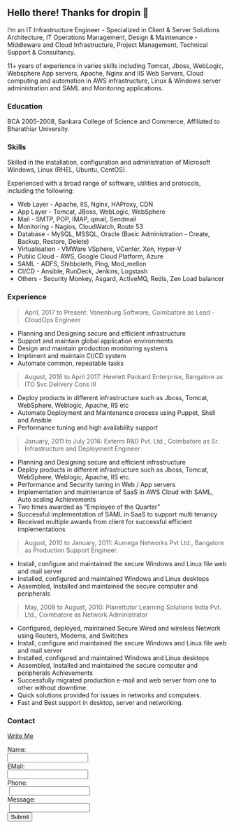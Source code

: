## Hello there! Thanks for dropin 🙂

I’m an IT Infrastructure Engineer - Specialized in Client & Server Solutions Architecture, IT Operations Management, Design & Maintenance - Middleware and Cloud Infrastructure, Project Management, Technical Support & Consultancy. 

11+ years of experience in varies skills including Tomcat, Jboss, WebLogic, Websphere App servers, Apache, Nginx and IIS Web Servers, Cloud computing and automation in AWS infrastructure, Linux & Windows server administration and SAML and Monitoring applications.

### Education

BCA 2005-2008,
Sankara College of Science and Commerce, Affiliated to Bharathiar University.

### Skills

Skilled in the installation, configuration and administration of Microsoft Windows, Linux
(RHEL, Ubuntu, CentOS). 

Experienced with a broad range of software, utilities and protocols, including the following:

  - Web Layer - Apache, IIS, Nginx, HAProxy, CDN
  - App Layer - Tomcat, JBoss, WebLogic, WebSphere
  - Mail - SMTP, POP, IMAP, qmail, Sendmail  
  - Monitoring - Nagios, CloudWatch, Route 53
  - Database - MySQL, MSSQL, Oracle (Basic Administration - Create, Backup, Restore, Delete)
  - Virtualisation - VMWare VSphere, VCenter, Xen, Hyper-V
  - Public Cloud - AWS, Google Cloud Platform, Azure
  - SAML - ADFS, Shibboleth, Ping, Mod_mellon
  - CI/CD - Ansible, RunDeck, Jenkins, Logstash
  - Others - Security Monkey, Asgard, ActiveMQ, Redis, Zen Load balancer

### Experience

> April, 2017 to Present: Vanenburg Software, Coimbatore as
Lead - CloudOps Engineer

- Planning and Designing secure and efficient infrastructure
- Support and maintain global application environments
- Design and maintain production monitoring systems
- Impliment and maintain CI/CD system
- Automate common, repeatable tasks

> August, 2016 to April 2017: Hewlett Packard Enterprise, Bangalore as
ITO Svc Delivery Cons III

- Deploy products in different infrastructure such as Jboss, Tomcat, WebSphere, Weblogic, Apache, IIS etc
- Automate Deployment and Maintenance process using Puppet, Shell and Ansible
- Performance tuning and high availability support

> January, 2011 to July 2016: Exterro R&D Pvt. Ltd., Coimbatore as
Sr. Infrastructure and Deployment Engineer

- Planning and Designing secure and efficient infrastructure
- Deploy products in different infrastructure such as Jboss, Tomcat, WebSphere, Weblogic, Apache, IIS etc.
- Performance and Security tuning in Web / App servers
- Implementation and maintenance of SaaS in AWS Cloud with SAML, Auto scaling Achievements
- Two times awarded as “Employee of the Quarter”
- Successful implementation of SAML in SaaS to support multi tenancy
- Received multiple awards from client for successful efficient implementations

> August, 2010 to January, 2011: Aumega Networks Pvt Ltd., Bangalore as
Production Support Engineer.

- Install, configure and maintained the secure Windows and Linux file web and mail server
- Installed, configured and maintained Windows and Linux desktops
- Assembled, Installed and maintained the secure computer and peripherals

> May, 2008 to August, 2010: Planettutor Learning Solutions India Pvt. Ltd., Coimbatore as
Network Administrator

- Configured, deployed, maintained Secure Wired and wireless Network using Routers, Modems, and Switches
- Install, configure and maintained the secure Windows and Linux file web and mail server
- Installed, configured and maintained Windows and Linux desktops
- Assembled, Installed and maintained the secure computer and peripherals Achievements
- Successfully migrated production e-mail and web server from one to other without downtime.
- Quick solutions provided for issues in networks and computers.
- Fast and Best support in desktop, server and networking.


### Contact
 [Write Me](mailto:contact@thiyagarajan.in)
 
 <div class="container">
 <form name="gform" id="gform" enctype="text/plain" action="https://docs.google.com/forms/d/e/1FAIpQLSc-u_IT4-b8ND8v2THj7Rm3k5yFLk8ufWVcW0NOkAm3j2Spng/formResponse?usp=pp_url&entry.2005620554=Name&entry.1045781291=contact@thiyagarajan.in&entry.1166974658=1234567890&entry.839337160=Your+Message" target="hidden_iframe" onsubmit="submitted=true;">
  Name:<br>
  <input type="text" name="entry.2005620554" id="entry.2005620554"><br>
  EMail:<br>
  <input type="text" name="entry.1045781291" id="entry.1045781291"><br>
  Phone:<br>
  <input type="text" name="entry.1166974658" id="entry.1166974658"><br>
  Message:<br>
  <input type="text" name="entry.839337160" id="entry.839337160"><br>
  <input type="submit" value="Submit">
</form>

<iframe name="hidden_iframe" id="hidden_iframe" style="display:none;" onload="if(submitted) {}"></iframe>

 <script src="assets/js/jquery.min.js"></script>
<script type="text/javascript">var submitted=false;</script>
<script type="text/javascript">
$('#gform').on('submit', function(e) {
  $('#gform *').fadeOut(2000);
  $('#gform').prepend('Your submission has been processed...');
  });
</script>
</div>
